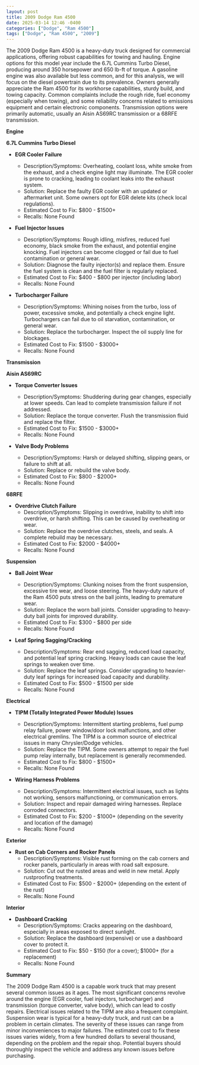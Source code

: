 ```yaml
---
layout: post
title: 2009 Dodge Ram 4500
date: 2025-03-14 12:46 -0400
categories: ["Dodge", "Ram 4500"]
tags: ["Dodge", "Ram 4500", "2009"]
---
```

The 2009 Dodge Ram 4500 is a heavy-duty truck designed for commercial applications, offering robust capabilities for towing and hauling. Engine options for this model year include the 6.7L Cummins Turbo Diesel, producing around 350 horsepower and 650 lb-ft of torque. A gasoline engine was also available but less common, and for this analysis, we will focus on the diesel powertrain due to its prevalence. Owners generally appreciate the Ram 4500 for its workhorse capabilities, sturdy build, and towing capacity. Common complaints include the rough ride, fuel economy (especially when towing), and some reliability concerns related to emissions equipment and certain electronic components. Transmission options were primarily automatic, usually an Aisin AS69RC transmission or a 68RFE transmission.

**Engine**

**6.7L Cummins Turbo Diesel**

* **EGR Cooler Failure**
    * Description/Symptoms: Overheating, coolant loss, white smoke from the exhaust, and a check engine light may illuminate. The EGR cooler is prone to cracking, leading to coolant leaks into the exhaust system.
    * Solution: Replace the faulty EGR cooler with an updated or aftermarket unit. Some owners opt for EGR delete kits (check local regulations).
    * Estimated Cost to Fix: $800 - $1500+
    * Recalls: None Found

* **Fuel Injector Issues**
    * Description/Symptoms: Rough idling, misfires, reduced fuel economy, black smoke from the exhaust, and potential engine knocking. Fuel injectors can become clogged or fail due to fuel contamination or general wear.
    * Solution: Diagnose the faulty injector(s) and replace them. Ensure the fuel system is clean and the fuel filter is regularly replaced.
    * Estimated Cost to Fix: $400 - $800 per injector (including labor)
    * Recalls: None Found

* **Turbocharger Failure**
    * Description/Symptoms: Whining noises from the turbo, loss of power, excessive smoke, and potentially a check engine light. Turbochargers can fail due to oil starvation, contamination, or general wear.
    * Solution: Replace the turbocharger. Inspect the oil supply line for blockages.
    * Estimated Cost to Fix: $1500 - $3000+
    * Recalls: None Found

**Transmission**

**Aisin AS69RC**

* **Torque Converter Issues**
    * Description/Symptoms: Shuddering during gear changes, especially at lower speeds. Can lead to complete transmission failure if not addressed.
    * Solution: Replace the torque converter. Flush the transmission fluid and replace the filter.
    * Estimated Cost to Fix: $1500 - $3000+
    * Recalls: None Found

* **Valve Body Problems**
    * Description/Symptoms: Harsh or delayed shifting, slipping gears, or failure to shift at all.
    * Solution: Replace or rebuild the valve body.
    * Estimated Cost to Fix: $800 - $2000+
    * Recalls: None Found

**68RFE**
* **Overdrive Clutch Failure**
    * Description/Symptoms: Slipping in overdrive, inability to shift into overdrive, or harsh shifting. This can be caused by overheating or wear.
    * Solution: Replace the overdrive clutches, steels, and seals.  A complete rebuild may be necessary.
    * Estimated Cost to Fix: $2000 - $4000+
    * Recalls: None Found

**Suspension**

* **Ball Joint Wear**
    * Description/Symptoms: Clunking noises from the front suspension, excessive tire wear, and loose steering. The heavy-duty nature of the Ram 4500 puts stress on the ball joints, leading to premature wear.
    * Solution: Replace the worn ball joints. Consider upgrading to heavy-duty ball joints for improved durability.
    * Estimated Cost to Fix: $300 - $800 per side
    * Recalls: None Found

* **Leaf Spring Sagging/Cracking**
    * Description/Symptoms: Rear end sagging, reduced load capacity, and potential leaf spring cracking. Heavy loads can cause the leaf springs to weaken over time.
    * Solution: Replace the leaf springs. Consider upgrading to heavier-duty leaf springs for increased load capacity and durability.
    * Estimated Cost to Fix: $500 - $1500 per side
    * Recalls: None Found

**Electrical**

* **TIPM (Totally Integrated Power Module) Issues**
    * Description/Symptoms: Intermittent starting problems, fuel pump relay failure, power window/door lock malfunctions, and other electrical gremlins. The TIPM is a common source of electrical issues in many Chrysler/Dodge vehicles.
    * Solution: Replace the TIPM. Some owners attempt to repair the fuel pump relay internally, but replacement is generally recommended.
    * Estimated Cost to Fix: $800 - $1500+
    * Recalls: None Found

* **Wiring Harness Problems**
    * Description/Symptoms: Intermittent electrical issues, such as lights not working, sensors malfunctioning, or communication errors.
    * Solution: Inspect and repair damaged wiring harnesses. Replace corroded connectors.
    * Estimated Cost to Fix: $200 - $1000+ (depending on the severity and location of the damage)
    * Recalls: None Found

**Exterior**

* **Rust on Cab Corners and Rocker Panels**
    * Description/Symptoms: Visible rust forming on the cab corners and rocker panels, particularly in areas with road salt exposure.
    * Solution: Cut out the rusted areas and weld in new metal. Apply rustproofing treatments.
    * Estimated Cost to Fix: $500 - $2000+ (depending on the extent of the rust)
    * Recalls: None Found

**Interior**

* **Dashboard Cracking**
    * Description/Symptoms: Cracks appearing on the dashboard, especially in areas exposed to direct sunlight.
    * Solution: Replace the dashboard (expensive) or use a dashboard cover to protect it.
    * Estimated Cost to Fix: $50 - $150 (for a cover); $1000+ (for a replacement)
    * Recalls: None Found

**Summary**

The 2009 Dodge Ram 4500 is a capable work truck that may present several common issues as it ages. The most significant concerns revolve around the engine (EGR cooler, fuel injectors, turbocharger) and transmission (torque converter, valve body), which can lead to costly repairs. Electrical issues related to the TIPM are also a frequent complaint. Suspension wear is typical for a heavy-duty truck, and rust can be a problem in certain climates. The severity of these issues can range from minor inconveniences to major failures. The estimated cost to fix these issues varies widely, from a few hundred dollars to several thousand, depending on the problem and the repair shop. Potential buyers should thoroughly inspect the vehicle and address any known issues before purchasing.

